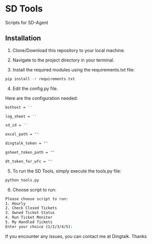 
# SD Tools
Scripts for SD-Agent

## Installation

1. Clone/Download this repository to your local machine.

2. Navigate to the project directory in your terminal.


3. Install the required modules using the requirements.txt file:

```bash
pip install -r requirements.txt
```

4. Edit the config.py file.

Here are the configuration needed:

```bash
bothost = ''

log_sheet = ''

sd_id = ''

excel_path = ""

dingtalk_token = ""

gsheet_token_path = ""

dt_token_for_wfc = ""
```

5. To run the SD Tools, simply execute the tools.py file:

```bash
python tools.py
```


6. Choose script to run:

```bash
Please choose script to run:
1. Hourly
2. Check Closed Tickets
3. Owned Ticket Status
4. Run Ticket Monitor
5. My Handled Tickets
Enter your choice (1/2/3/4/5):
```

If you encounter any issues, you can contact me at Dingtalk. Thanks